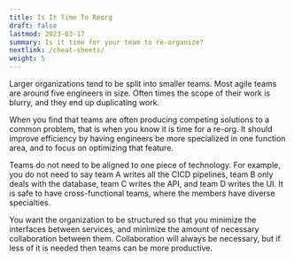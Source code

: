 ```yaml
---
title: Is It Time To Reorg
draft: false
lastmod: 2023-03-17
summary: Is it time for your team to re-organize?
nextlink: /cheat-sheets/
weight: 5
---
```


Larger organizations tend to be split into smaller teams.  Most agile 
teams are around five engineers in size.  Often times the scope of their
work is blurry, and they end up duplicating work.

When you find that teams are often producing competing solutions to a 
common problem, that is when you know it is time for a re-org.  It should
improve efficiency by having engineers be more specialized in one function 
area, and to focus on optimizing that feature.

Teams do not need to be aligned to one piece of technology.  For example, 
you do not need to say team A writes all the CICD pipelines, team B only 
deals with the database, team C writes the API, and team D writes the UI.
It is safe to have cross-functional teams, where the members have diverse
specialties.

You want the organization to be structured so that you minimize the 
interfaces between services, and minimize the amount of necessary 
collaboration between them.  Collaboration will always be necessary, but 
if less of it is needed then teams can be more productive.